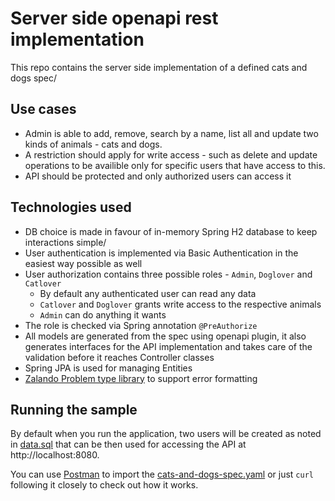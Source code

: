 # Server side openapi rest implementation

This repo contains the server side implementation of a defined cats and dogs spec/

## Use cases

* Admin is able to add, remove, search by a name, list all and update two kinds of animals - cats and dogs.
* A restriction should apply for write access - such as delete and update operations to be availible only for specific
  users that have access to this.
* API should be protected and only authorized users can access it

## Technologies used

* DB choice is made in favour of in-memory Spring H2 database to keep interactions simple/
* User authentication is implemented via Basic Authentication in the easiest way possible as well
* User authorization contains three possible roles - `Admin`, `Doglover` and `Catlover`
    * By default any authenticated user can read any data
    * `Catlover` and `Doglover` grants write access to the respective animals
    * `Admin` can do anything it wants
* The role is checked via Spring annotation `@PreAuthorize`
* All models are generated from the spec using openapi plugin, it also generates interfaces for the API implementation
  and takes care of the validation before it reaches Controller classes
* Spring JPA is used for managing Entities
* [Zalando Problem type library](https://github.com/zalando/problem) to support error formatting

## Running the sample

By default when you run the application, two users will be created as noted in [data.sql](src/main/resources/data.sql)
that can be then used for accessing the API at http://localhost:8080.

You can use [Postman](https://www.postman.com/) to import
the [cats-and-dogs-spec.yaml](src/main/resources/cats-and-dogs-spec.yaml) or just `curl` following it closely to check
out how it works. 